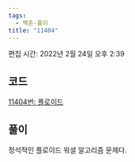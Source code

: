 ```yaml
---
tags:
  - 백준-풀이
title: "11404"
---
```


편집 시간: 2022년 2월 24일 오후 2:39

## 코드

[11404번: 플로이드](https://www.acmicpc.net/problem/11404)

## 풀이

정석적인 플로이드 워셜 알고리즘 문제다.
